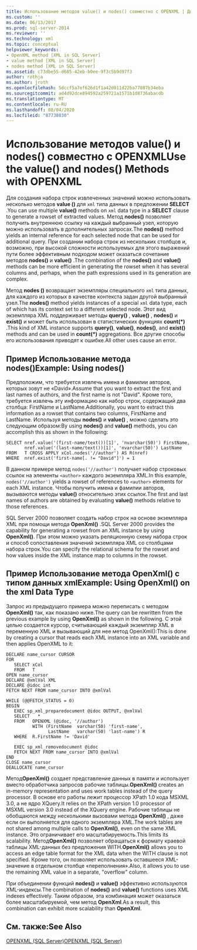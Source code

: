 ```yaml
---
title: Использование методов value() и nodes() совместно с OPENXML | Документация Майкрософт
ms.custom: ''
ms.date: 06/13/2017
ms.prod: sql-server-2014
ms.reviewer: ''
ms.technology: xml
ms.topic: conceptual
helpviewer_keywords:
- OpenXML method [XML in SQL Server]
- value method [XML in SQL Server]
- nodes method [XML in SQL Server]
ms.assetid: c73dbe55-d685-42eb-b0ee-9f3c5b9d97f3
author: rothja
ms.author: jroth
ms.openlocfilehash: 5dccf5a7ef626d1f1a42d011d22ba77807b34eba
ms.sourcegitcommit: ad4d92dce894592a259721a1571b1d8736abacdb
ms.translationtype: MT
ms.contentlocale: ru-RU
ms.lasthandoff: 08/04/2020
ms.locfileid: "87738030"
---
```

# <a name="use-the-value-and-nodes-methods-with-openxml"></a><span data-ttu-id="199b5-102">Использование методов value() и nodes() совместно с OPENXML</span><span class="sxs-lookup"><span data-stu-id="199b5-102">Use the value() and nodes() Methods with OPENXML</span></span>
  <span data-ttu-id="199b5-103">Для создания набора строк извлеченных значений можно использовать несколько методов **value ()** для `xml` типа данных в предложении **SELECT** .</span><span class="sxs-lookup"><span data-stu-id="199b5-103">You can use multiple **value()** methods on `xml` data type in a **SELECT** clause to generate a rowset of extracted values.</span></span> <span data-ttu-id="199b5-104">Метод **nodes()** позволяет получить внутреннюю ссылку на каждый выбранный узел, которую можно использовать в дополнительных запросах.</span><span class="sxs-lookup"><span data-stu-id="199b5-104">The **nodes()** method yields an internal reference for each selected node that can be used for additional query.</span></span> <span data-ttu-id="199b5-105">При создании набора строк из нескольких столбцов и, возможно, при высокой сложности используемых для этого выражений пути более эффективным подходом может оказаться сочетание методов **nodes()** и **value()** .</span><span class="sxs-lookup"><span data-stu-id="199b5-105">The combination of the **nodes()** and **value()** methods can be more efficient in generating the rowset when it has several columns and, perhaps, when the path expressions used in its generation are complex.</span></span>  
  
 <span data-ttu-id="199b5-106">Метод **nodes ()** возвращает экземпляры специального `xml` типа данных, для каждого из которых в качестве контекста задан другой выбранный узел.</span><span class="sxs-lookup"><span data-stu-id="199b5-106">The **nodes()** method yields instances of a special `xml` data type, each of which has its context set to a different selected node.</span></span> <span data-ttu-id="199b5-107">Этот вид экземпляра XML поддерживает методы **query()** , **value()** , **nodes()** и **exist()** и может быть использован в статистических функциях **count(\*)** .</span><span class="sxs-lookup"><span data-stu-id="199b5-107">This kind of XML instance supports **query()**, **value()**, **nodes()**, and **exist()** methods and can be used in **count(\*)** aggregations.</span></span> <span data-ttu-id="199b5-108">Все другие способы его использования приводят к ошибке.</span><span class="sxs-lookup"><span data-stu-id="199b5-108">All other uses cause an error.</span></span>  
  
## <a name="example-using-nodes"></a><span data-ttu-id="199b5-109">Пример Использование метода nodes()</span><span class="sxs-lookup"><span data-stu-id="199b5-109">Example: Using nodes()</span></span>  
 <span data-ttu-id="199b5-110">Предположим, что требуется извлечь имена и фамилии авторов, которых зовут не «David».</span><span class="sxs-lookup"><span data-stu-id="199b5-110">Assume that you want to extract the first and last names of authors, and the first name is not "David".</span></span> <span data-ttu-id="199b5-111">Кроме того, требуется извлечь эту информацию как набор строк, содержащий два столбца: FirstName и LastName.</span><span class="sxs-lookup"><span data-stu-id="199b5-111">Additionally, you want to extract this information as a rowset that contains two columns, FirstName and LastName.</span></span> <span data-ttu-id="199b5-112">Используя методы **nodes()** и **value()** , можно сделать это следующим образом:</span><span class="sxs-lookup"><span data-stu-id="199b5-112">By using **nodes()** and **value()** methods, you can accomplish this as shown in the following:</span></span>  
  
```  
SELECT nref.value('(first-name/text())[1]', 'nvarchar(50)') FirstName,  
       nref.value('(last-name/text())[1]', 'nvarchar(50)') LastName  
FROM   T CROSS APPLY xCol.nodes('//author') AS R(nref)  
WHERE  nref.exist('first-name[. != "David"]') = 1  
```  
  
 <span data-ttu-id="199b5-113">В данном примере метод `nodes('//author')` получает набор строковых ссылок на элементы `<author>` каждого экземпляра XML.</span><span class="sxs-lookup"><span data-stu-id="199b5-113">In this example, `nodes('//author')` yields a rowset of references to `<author>` elements for each XML instance.</span></span> <span data-ttu-id="199b5-114">Чтобы получить имена и фамилии авторов, вызываются методы **value()** относительно этих ссылок.</span><span class="sxs-lookup"><span data-stu-id="199b5-114">The first and last names of authors are obtained by evaluating **value()** methods relative to those references.</span></span>  
  
 <span data-ttu-id="199b5-115">SQL Server 2000 позволяет создать набор строк на основе экземпляра XML при помощи метода **OpenXml()** .</span><span class="sxs-lookup"><span data-stu-id="199b5-115">SQL Server 2000 provides the capability for generating a rowset from an XML instance by using **OpenXml()**.</span></span> <span data-ttu-id="199b5-116">При этом можно указать реляционную схему набора строк и способ сопоставления значений экземпляра XML со столбцами набора строк.</span><span class="sxs-lookup"><span data-stu-id="199b5-116">You can specify the relational schema for the rowset and how values inside the XML instance map to columns in the rowset.</span></span>  
  
## <a name="example-using-openxml-on-the-xml-data-type"></a><span data-ttu-id="199b5-117">Пример Использование метода OpenXml() с типом данных xml</span><span class="sxs-lookup"><span data-stu-id="199b5-117">Example: Using OpenXml() on the xml Data Type</span></span>  
 <span data-ttu-id="199b5-118">Запрос из предыдущего примера можно переписать с методом **OpenXml()** так, как показано ниже.</span><span class="sxs-lookup"><span data-stu-id="199b5-118">The query can be rewritten from the previous example by using **OpenXml()** as shown in the following.</span></span> <span data-ttu-id="199b5-119">С этой целью создается курсор, считывающий каждый экземпляр XML в переменную XML и вызывающий для нее метод OpenXml():</span><span class="sxs-lookup"><span data-stu-id="199b5-119">This is done by creating a cursor that reads each XML instance into an XML variable and then applies OpenXML to it:</span></span>  
  
```  
DECLARE name_cursor CURSOR  
FOR  
   SELECT xCol   
   FROM   T  
OPEN name_cursor  
DECLARE @xmlVal XML  
DECLARE @idoc int  
FETCH NEXT FROM name_cursor INTO @xmlVal  
  
WHILE (@@FETCH_STATUS = 0)  
BEGIN  
   EXEC sp_xml_preparedocument @idoc OUTPUT, @xmlVal  
   SELECT   *  
   FROM   OPENXML (@idoc, '//author')  
          WITH (FirstName  varchar(50) 'first-name',  
                LastName   varchar(50) 'last-name') R  
   WHERE  R.FirstName != 'David'  
  
   EXEC sp_xml_removedocument @idoc  
   FETCH NEXT FROM name_cursor INTO @xmlVal  
END  
CLOSE name_cursor  
DEALLOCATE name_cursor   
```  
  
 <span data-ttu-id="199b5-120">Метод**OpenXml()** создает представление данных в памяти и использует вместо обработчика запросов рабочие таблицы.</span><span class="sxs-lookup"><span data-stu-id="199b5-120">**OpenXml()** creates an in-memory representation and uses work tables instead of the query processor.</span></span> <span data-ttu-id="199b5-121">В основе его работы лежит процессор XPath 1.0 кода MSXML 3.0, а не ядро XQuery.</span><span class="sxs-lookup"><span data-stu-id="199b5-121">It relies on the XPath version 1.0 processor of MSXML version 3.0 instead of the XQuery engine.</span></span> <span data-ttu-id="199b5-122">Рабочие таблицы не обобщаются между несколькими вызовами метода **OpenXml()** , даже если он выполняется для одного экземпляра XML.</span><span class="sxs-lookup"><span data-stu-id="199b5-122">The work tables are not shared among multiple calls to **OpenXml()**, even on the same XML instance.</span></span> <span data-ttu-id="199b5-123">Это ограничивает его масштабируемость.</span><span class="sxs-lookup"><span data-stu-id="199b5-123">This limits its scalability.</span></span> <span data-ttu-id="199b5-124">Метод**OpenXml()** позволяет обращаться к формату краевой таблицы XML-данных без предложения WITH.</span><span class="sxs-lookup"><span data-stu-id="199b5-124">**OpenXml()** allows you to access an edge table format for the XML data when the WITH clause is not specified.</span></span> <span data-ttu-id="199b5-125">Кроме того, он позволяет использовать оставшееся XML-значение в отдельном столбце «переполнения».</span><span class="sxs-lookup"><span data-stu-id="199b5-125">Also, it allows you to use the remaining XML value in a separate, "overflow" column.</span></span>  
  
 <span data-ttu-id="199b5-126">При объединении функций **nodes()** и **value()** эффективно используются XML-индексы.</span><span class="sxs-lookup"><span data-stu-id="199b5-126">The combination of **nodes()** and **value()** functions uses XML indexes effectively.</span></span> <span data-ttu-id="199b5-127">Таким образом, эта комбинация может оказаться более масштабируемой, чем метод **OpenXml**.</span><span class="sxs-lookup"><span data-stu-id="199b5-127">As a result, this combination can exhibit more scalability than **OpenXml**.</span></span>  
  
## <a name="see-also"></a><span data-ttu-id="199b5-128">См. также:</span><span class="sxs-lookup"><span data-stu-id="199b5-128">See Also</span></span>  
 [<span data-ttu-id="199b5-129">OPENXML (SQL Server)</span><span class="sxs-lookup"><span data-stu-id="199b5-129">OPENXML &#40;SQL Server&#41;</span></span>](openxml-sql-server.md)  
  
  

